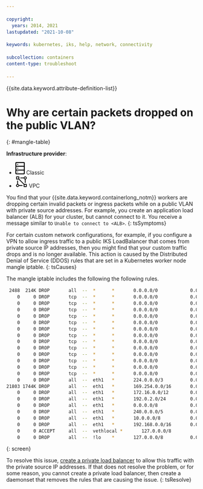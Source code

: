 ```yaml
---

copyright:
  years: 2014, 2021
lastupdated: "2021-10-08"

keywords: kubernetes, iks, help, network, connectivity

subcollection: containers
content-type: troubleshoot

---
```


{{site.data.keyword.attribute-definition-list}}

  

# Why are certain packets dropped on the public VLAN?
{: #mangle-table}

**Infrastructure provider**:
- ![Classic infrastructure provider icon.](images/icon-classic-2.svg) Classic
- ![VPC infrastructure provider icon.](images/icon-vpc-2.svg) VPC

You find that your {{site.data.keyword.containerlong_notm}} workers are dropping certain invalid packets or ingress packets while on a public VLAN with private source addresses. For example, you create an application load balancer (ALB) for your cluster, but cannot connect to it. You receive a message similar to `Unable to connect to <ALB>`. 
{: tsSymptoms}

For certain custom network configurations, for example, if you configure a VPN to allow ingress traffic to a public IKS LoadBalancer that comes from private source IP addresses, then you might find that your custom traffic drops and is no longer available. This action is caused by the Distributed Denial of Service (DDOS) rules that are set in a Kubernetes worker node mangle iptable.
{: tsCauses}

The mangle iptable includes the following the following rules.

```sh
 2488  214K DROP       all  --  *      *       0.0.0.0/0            0.0.0.0/0            ctstate INVALID /* DDOS: Blocks RST flood and TCP XMAS Flood (w and w/o data) */
    0     0 DROP       tcp  --  *      *       0.0.0.0/0            0.0.0.0/0            tcp flags:0x3F/0x00 /* DDOS: Invalid packets */
    0     0 DROP       tcp  --  *      *       0.0.0.0/0            0.0.0.0/0            tcp flags:0x03/0x03 /* DDOS: Invalid packets */
    0     0 DROP       tcp  --  *      *       0.0.0.0/0            0.0.0.0/0            tcp flags:0x06/0x06 /* DDOS: Invalid packets */
    0     0 DROP       tcp  --  *      *       0.0.0.0/0            0.0.0.0/0            tcp flags:0x05/0x05 /* DDOS: Invalid packets */
    0     0 DROP       tcp  --  *      *       0.0.0.0/0            0.0.0.0/0            tcp flags:0x11/0x01 /* DDOS: Invalid packets */
    0     0 DROP       tcp  --  *      *       0.0.0.0/0            0.0.0.0/0            tcp flags:0x30/0x20 /* DDOS: Invalid packets */
    0     0 DROP       tcp  --  *      *       0.0.0.0/0            0.0.0.0/0            tcp flags:0x11/0x01 /* DDOS: Invalid packets */
    0     0 DROP       tcp  --  *      *       0.0.0.0/0            0.0.0.0/0            tcp flags:0x18/0x08 /* DDOS: Invalid packets */
    0     0 DROP       tcp  --  *      *       0.0.0.0/0            0.0.0.0/0            tcp flags:0x3F/0x3F /* DDOS: Invalid packets */
    0     0 DROP       tcp  --  *      *       0.0.0.0/0            0.0.0.0/0            tcp flags:0x3F/0x00 /* DDOS: Invalid packets */
    0     0 DROP       tcp  --  *      *       0.0.0.0/0            0.0.0.0/0            tcp flags:0x3F/0x29 /* DDOS: Invalid packets */
    0     0 DROP       tcp  --  *      *       0.0.0.0/0            0.0.0.0/0            tcp flags:0x3F/0x2B /* DDOS: Invalid packets */
    0     0 DROP       tcp  --  *      *       0.0.0.0/0            0.0.0.0/0            tcp flags:0x3F/0x37 /* DDOS: Invalid packets */
    0     0 DROP       all  --  eth1   *       224.0.0.0/3          0.0.0.0/0            /* DDOS: Drop private source IPs */
21803 1744K DROP       all  --  eth1   *       169.254.0.0/16       0.0.0.0/0            /* DDOS: Drop private source IPs */
    0     0 DROP       all  --  eth1   *       172.16.0.0/12        0.0.0.0/0            /* DDOS: Drop private source IPs */
    0     0 DROP       all  --  eth1   *       192.0.2.0/24         0.0.0.0/0            /* DDOS: Drop private source IPs */
    0     0 DROP       all  --  eth1   *       0.0.0.0/8            0.0.0.0/0            /* DDOS: Drop private source IPs */
    0     0 DROP       all  --  eth1   *       240.0.0.0/5          0.0.0.0/0            /* DDOS: Drop private source IPs */
    0     0 DROP       all  --  eth1   *       10.0.0.0/8           0.0.0.0/0            /* DDOS: Drop private source IPs */
    0     0 DROP       all  --  eth1   *       192.168.0.0/16       0.0.0.0/0            /* DDOS: Drop private source IPs */
    0     0 ACCEPT     all  --  vethlocal *       127.0.0.0/8          0.0.0.0/0            /* DDOS: Accept local LB traffic */
    0     0 DROP       all  --  !lo    *       127.0.0.0/8          0.0.0.0/0            /* DDOS: Drop private source IPs */
```
{: screen}


To resolve this issue, [create a private load balancer](/docs/containers?topic=containers-cs_network_planning) to allow this traffic with the private source IP addresses. If that does not resolve the problem, or for some reason, you cannot create a private load balancer, then create a daemonset that removes the rules that are causing the issue.
{: tsResolve}
